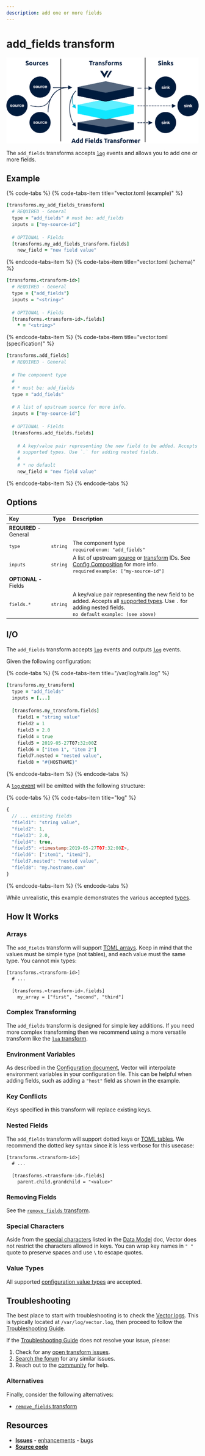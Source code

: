 ```yaml
---
description: add one or more fields
---
```


<!---
!!!WARNING!!!!

This file is autogenerated! Please do not manually edit this file.
Instead, please modify the contents of `scripts/schema.toml`.
-->


# add_fields transform

![](../../../assets/add_fields-transform.svg)


The `add_fields` transforms accepts [`log`][log_event] events and allows you to add one or more fields.

## Example

{% code-tabs %}
{% code-tabs-item title="vector.toml (example)" %}
```coffeescript
[transforms.my_add_fields_transform]
  # REQUIRED - General
  type = "add_fields" # must be: add_fields
  inputs = ["my-source-id"]

  # OPTIONAL - Fields
  [transforms.my_add_fields_transform.fields]
    new_field = "new field value"
```
{% endcode-tabs-item %}
{% code-tabs-item title="vector.toml (schema)" %}
```coffeescript
[transforms.<transform-id>]
  # REQUIRED - General
  type = {"add_fields"}
  inputs = "<string>"

  # OPTIONAL - Fields
  [transforms.<transform-id>.fields]
    * = "<string>"
```
{% endcode-tabs-item %}
{% code-tabs-item title="vector.toml (specification)" %}
```coffeescript
[transforms.add_fields]
  # REQUIRED - General

  # The component type
  #
  # * must be: add_fields
  type = "add_fields"

  # A list of upstream source for more info.
  inputs = ["my-source-id"]

  # OPTIONAL - Fields
  [transforms.add_fields.fields]

    # A key/value pair representing the new field to be added. Accepts all
    # supported types. Use `.` for adding nested fields.
    #
    # * no default
    new_field = "new field value"
```
{% endcode-tabs-item %}
{% endcode-tabs %}

## Options

| Key  | Type  | Description |
| :--- | :---: | :---------- |
| **REQUIRED** - General | | |
| `type` | `string` | The component type<br />`required` `enum: "add_fields"` |
| `inputs` | `string` | A list of upstream [source][sources] or [transform][transforms] IDs. See [Config Composition][config_composition] for more info.<br />`required` `example: ["my-source-id"]` |
| **OPTIONAL** - Fields | | |
| `fields.*` | `string` | A key/value pair representing the new field to be added. Accepts all [supported types][config_value_types]. Use `.` for adding nested fields.<br />`no default` `example: (see above)` |

## I/O

The `add_fields` transform accepts [`log`][log_event] events and outputs [`log`][log_event] events.


Given the following configuration:

{% code-tabs %}
{% code-tabs-item title="/var/log/rails.log" %}
```coffeescript
[transforms.my_transform]
  type = "add_fields"
  inputs = [...]

  [transforms.my_transform.fields]
    field1 = "string value"
    field2 = 1
    field3 = 2.0
    field4 = true
    field5 = 2019-05-27T07:32:00Z
    field6 = ["item 1", "item 2"]
    field7.nested = "nested value",
    field8 = "#{HOSTNAME}"
```
{% endcode-tabs-item %}
{% endcode-tabs %}

A [`log` event][log_event] will be emitted with the following structure:

{% code-tabs %}
{% code-tabs-item title="log" %}
```javascript
{
  // ... existing fields
  "field1": "string value",
  "field2": 1,
  "field3": 2.0,
  "field4": true,
  "field5": <timestamp:2019-05-27T07:32:00Z>,
  "field6": ["item1", "item2"],
  "field7.nested": "nested value",
  "field8": "my.hostname.com"
}
```
{% endcode-tabs-item %}
{% endcode-tabs %}

While unrealistic, this example demonstrates the various accepted [types][config_value_types].



## How It Works

### Arrays

The `add_fields` transform will support [TOML arrays][toml_array]. Keep in mind that the values must be simple type (not tables), and each value must the same type. You cannot mix types:

```
[transforms.<transform-id>]
  # ...
  
  [transforms.<transform-id>.fields]
    my_array = ["first", "second", "third"]
```

### Complex Transforming

The `add_fields` transform is designed for simple key additions. If you need more complex transforming then we recommend using a more versatile transform like the [`lua` transform][lua_transform].

### Environment Variables

As described in the [Configuration document][configuration], Vector will interpolate environment variables in your configuration file. This can be helpful when adding fields, such as adding a `"host"` field as shown in the example.

### Key Conflicts

Keys specified in this transform will replace existing keys.

### Nested Fields

The `add_fields` transform will support dotted keys or [TOML tables][toml_table]. We recommend the dotted key syntax since it is less verbose for this usecase:

```
[transforms.<transform-id>]
  # ...
  
  [transforms.<transform-id>.fields]
    parent.child.grandchild = "<value>"
```

### Removing Fields

See the [`remove_fields` transform][remove_fields_transform].

### Special Characters

Aside from the [special characters][event_key_special_characters] listed in the [Data Model][data_model] doc, Vector does not restrict the characters allowed in keys. You can wrap key names in `" "` quote to preserve spaces and use `\` to escape quotes.

### Value Types

All supported [configuration value types][config_value_types] are accepted.

## Troubleshooting

The best place to start with troubleshooting is to check the
[Vector logs][monitoring_logs]. This is typically located at
`/var/log/vector.log`, then proceed to follow the
[Troubleshooting Guide][troubleshooting].

If the [Troubleshooting Guide][troubleshooting] does not resolve your
issue, please:

1. Check for any [open transform issues](https://github.com/timberio/vector/issues?q=is%3Aopen+is%3Aissue+label%3A%22Transform%3A+add_fields%22).
2. [Search the forum][search_forum] for any similar issues.
2. Reach out to the [community][community] for help.

### Alternatives

Finally, consider the following alternatives:

* [`remove_fields` transform][remove_fields_transform]

## Resources

* [**Issues**](https://github.com/timberio/vector/issues?q=is%3Aopen+is%3Aissue+label%3A%22Transform%3A+add_fields%22) - [enhancements](https://github.com/timberio/vector/issues?q=is%3Aopen+is%3Aissue+label%3A%22Transform%3A+add_fields%22+label%3A%22Type%3A+Enhancement%22) - [bugs](https://github.com/timberio/vector/issues?q=is%3Aopen+is%3Aissue+label%3A%22Transform%3A+add_fields%22+label%3A%22Type%3A+Bug%22)
* [**Source code**](https://github.com/timberio/vector/tree/master/src/transform/add_fields.rs)


[log_event]: "../../../about/data-model.md#log"
[sources]: "../../../usage/configuration/sources"
[transforms]: "../../../usage/configuration/transforms"
[config_composition]: "../../../usage/configuration/README.md#composition"
[config_value_types]: "../../../usage/configuration/README.md#value-types"
[toml_array]: "https://github.com/toml-lang/toml#user-content-array"
[lua_transform]: "../../../usage/configuration/transforms/lua.md"
[configuration]: "../../../usage/configuration/README.md"
[toml_table]: "https://github.com/toml-lang/toml#user-content-table"
[remove_fields_transform]: "../../../usage/configuration/transforms/remove_fields.md"
[event_key_special_characters]: "../../../about/data-model.md#special-characters"
[data_model]: "../../../about/data_model.md"
[monitoring_logs]: "../../../administration/moonitoring.md#logs"
[troubleshooting]: "../../../usages/guides/troubleshooting.md"
[search_forum]: "https://forum.vectorproject.io/search?expanded=true"
[community]: "https://vectorproject.io/community"

